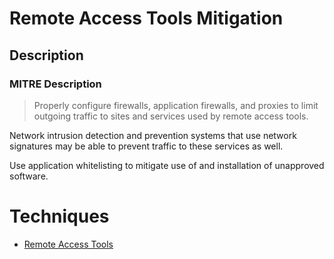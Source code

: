 
# Remote Access Tools Mitigation

## Description

### MITRE Description

> Properly configure firewalls, application firewalls, and proxies to limit outgoing traffic to sites and services used by remote access tools.

Network intrusion detection and prevention systems that use network signatures may be able to prevent traffic to these services as well.

Use application whitelisting to mitigate use of and installation of unapproved software.


# Techniques


* [Remote Access Tools](../techniques/Remote-Access-Tools.md)

